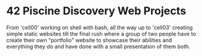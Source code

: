 # 42 Piscine Discovery Web Projects

From 'cell00' working on shell with bash, all the way up to 'cell03' creating simple static websites till the final rush where a group of two people have to create their own "portfolio" website to showcase their abilities and everything they do and have done with a small presentation of them both.
